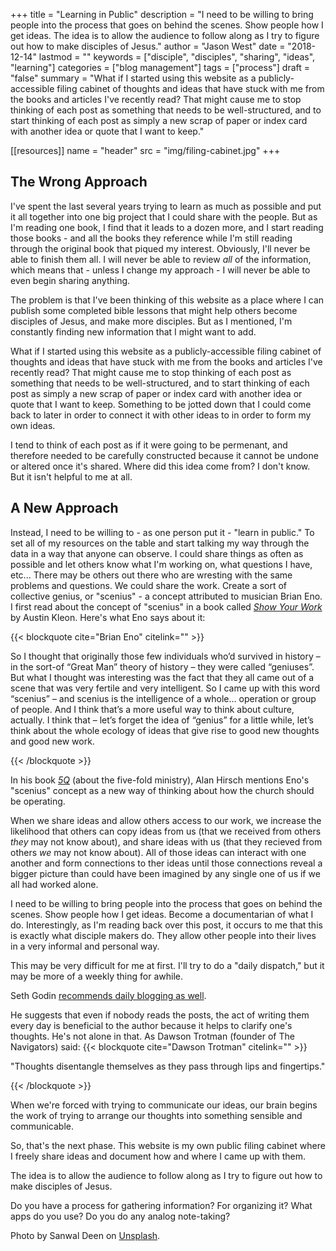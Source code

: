 +++
title = "Learning in Public"
description = "I need to be willing to bring people into the process that goes on behind the scenes. Show people how I get ideas. The idea is to allow the audience to follow along as I try to figure out how to make disciples of Jesus."
author = "Jason West"
date = "2018-12-14"
lastmod = ""
keywords = ["disciple", "disciples", "sharing", "ideas", "learning"]
categories = ["blog management"]
tags = ["process"]
draft = "false"
summary = "What if I started using this website as a publicly-accessible filing cabinet of thoughts and ideas that have stuck with me from the books and articles I've recently read? That might cause me to stop thinking of each post as something that needs to be well-structured, and to start thinking of each post as simply a new scrap of paper or index card with another idea or quote that I want to keep."

[[resources]]
  name = "header"
  src = "img/filing-cabinet.jpg"
+++

## The Wrong Approach
I've spent the last several years trying to learn as much as possible and put it all together into one big project that I could share with the people. But as I'm reading one book, I find that it leads to a dozen more, and I start reading those books - and all the books they reference while I'm still reading through the original book that piqued my interest. Obviously, I'll never be able to finish them all. I will never be able to review *all* of the information, which means that - unless I change my approach - I will never be able to even begin sharing anything.

The problem is that I've been thinking of this website as a place where I can publish some completed bible lessons that might help others become disciples of Jesus, and make more disciples. But as I mentioned, I'm constantly finding new information that I might want to add.

What if I started using this website as a publicly-accessible filing cabinet of thoughts and ideas that have stuck with me from the books and articles I've recently read? That might cause me to stop thinking of each post as something that needs to be well-structured, and to start thinking of each post as simply a new scrap of paper or index card with another idea or quote that I want to keep. Something to be jotted down that I could come back to later in order to connect it with other ideas to in order to form my own ideas.

I tend to think of each post as if it were going to be permenant, and therefore needed to be carefully constructed because it cannot be undone or altered once it's shared. Where did this idea come from? I don't know. But it isn't helpful to me at all.

## A New Approach
Instead, I need to be willing to - as one person put it - "learn in public." To set all of my resources on the table and start talking my way through the data in a way that anyone can observe. I could share things as often as possible and let others know what I'm working on, what questions I have, etc... There may be others out there who are wresting with the same problems and questions. We could share the work. Create a sort of collective genius, or "scenius" - a concept attributed to musician Brian Eno. I first read about the concept of "scenius" in a book called [*Show Your Work*](https://amzn.to/2QZFxhz) by Austin Kleon. Here's what Eno says about it:

{{< blockquote cite="Brian Eno" citelink="" >}}
  <p>So I thought that originally those few individuals who’d survived in history – in the sort-of “Great Man” theory of history – they were called “geniuses”. But what I thought was interesting was the fact that they all came out of a scene that was very fertile and very intelligent. So I came up with this word “scenius” – and scenius is the intelligence of a whole… operation or group of people. And I think that’s a more useful way to think about culture, actually. I think that – let’s forget the idea of “genius” for a little while, let’s think about the whole ecology of ideas that give rise to good new thoughts and good new work.</p>
{{< /blockquote >}}

In his book [*5Q*](https://amzn.to/2SLNLHa) (about the five-fold ministry), Alan Hirsch mentions Eno's "scenius" concept as a new way of thinking about how the church should be operating.

When we share ideas and allow others access to our work, we increase the likelihood that others can copy ideas from us (that we received from others *they* may not know about), and share ideas with us (that they recieved from others *we* may not know about). All of those ideas can interact with one another and form connections to ther ideas until those connections reveal a bigger picture than could have been imagined by any single one of us if we all had worked alone.

I need to be willing to bring people into the process that goes on behind the scenes. Show people how I get ideas. Become a documentarian of what I do. Interestingly, as I'm reading back over this post, it occurs to me that this is exactly what disciple makers do. They allow other people into their lives in a very informal and personal way.

This may be very difficult for me at first. I'll try to do a "daily dispatch," but it may be more of a weekly thing for awhile.

Seth Godin [recommends daily blogging as well](https://seths.blog/2018/10/the-first-1000-are-the-most-difficult/).

He suggests that even if nobody reads the posts, the act of writing them every day is beneficial to the author because it helps to clarify one's thoughts. He's not alone in that. As Dawson Trotman (founder of The Navigators) said:
{{< blockquote cite="Dawson Trotman" citelink="" >}}
  <p>"Thoughts disentangle themselves as they pass through lips and fingertips."</p>
{{< /blockquote >}}

When we're forced with trying to communicate our ideas, our brain begins the work of trying to arrange our thoughts into something sensible and communicable.

So, that's the next phase. This website is my own public filing cabinet where I freely share ideas and document how and where I came up with them.

The idea is to allow the audience to follow along as I try to figure out how to make disciples of Jesus.

Do you have a process for gathering information? For organizing it? What apps do you use? Do you do any analog note-taking?

Photo by Sanwal Deen on [Unsplash](https://unsplash.com/photos/GJCWj-n3h4E).
